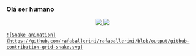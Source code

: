 ### Olá ser humano

<div align="center">

  <a href="https://github.com/rafaballerini">

  <img height="180em" src="https://github-readme-stats.vercel.app/api?username=Nescau288&show_icons=true&theme=dark&include_all_commits=true&count_private=true"/>

  <img height="180em" src="https://github-readme-stats.vercel.app/api/top-langs/?username=Nescau288&layout=compact&langs_count=7&theme=dark"/>

</div>

    ![Snake animation](https://github.com/rafaballerini/rafaballerini/blob/output/github-contribution-grid-snake.svg)
  
  </div>

